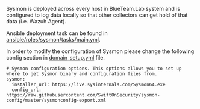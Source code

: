 Sysmon is deployed across every host in BlueTeam.Lab system and is configured to log data locally so that other collectors can get hold of that data (i.e. Wazuh Agent).

Ansible deployment task can be found in [ansible/roles/sysmon/tasks/main.yml](../ansible/roles/sysmon/tasks/main.yml).

In order to modify the configuration of Sysmon please change the following config section in [domain_setup.yml](../ansible/domain_setup.yml) file.
```
# Sysmon configuration options. This options allows you to set up where to get Sysmon binary and configuration files from. 
sysmon:
  installer_url: https://live.sysinternals.com/Sysmon64.exe
  config_url: https://raw.githubusercontent.com/SwiftOnSecurity/sysmon-config/master/sysmonconfig-export.xml
```